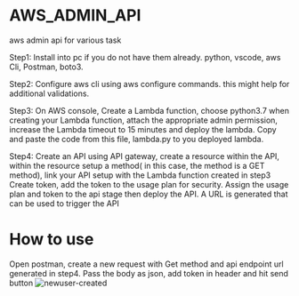 # AWS_ADMIN_API
aws admin api for various task

Step1:
Install into pc if you do not have them already.
python, vscode, aws Cli, Postman, boto3.


Step2:
Configure aws cli using aws configure commands. this might help for additional validations.


Step3:
On AWS console, Create a Lambda function, choose python3.7 when creating your Lambda function, attach the appropriate admin permission, increase the Lambda timeout to 15 minutes and deploy the lambda.
Copy and paste the code from this file, lambda.py to you deployed lambda.


Step4:
Create an API using API gateway, create a resource within the API, within the resource setup a method( in this case, the method is a GET method), link your API setup with the Lambda function created in step3
Create token, add the token to the usage plan for security.
Assign the usage plan and token to the api stage then deploy the API.
A URL is generated that can be used to trigger the API


How to use
==================
Open postman, create a new request with Get method and api endpoint url generated in step4.
Pass the body as json, add token in header and hit send button
![newuser-created](https://user-images.githubusercontent.com/126528702/221946239-5bf06b5c-5720-407a-b5d4-b58ffbb61380.PNG)
